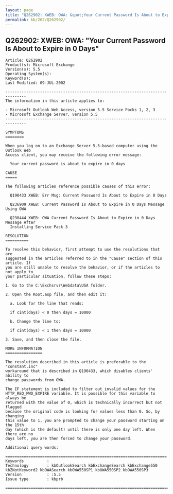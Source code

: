 ```yaml
---
layout: page
title: "Q262902: XWEB: OWA: &quot;Your Current Password Is About to Expire in 0 Days&quot;"
permalink: kb/262/Q262902/
---
```


## Q262902: XWEB: OWA: &quot;Your Current Password Is About to Expire in 0 Days&quot;

	Article: Q262902
	Product(s): Microsoft Exchange
	Version(s): 5.5
	Operating System(s): 
	Keyword(s): 
	Last Modified: 09-JUL-2002
	
	-------------------------------------------------------------------------------
	The information in this article applies to:
	
	- Microsoft Outlook Web Access, version 5.5 Service Packs 1, 2, 3 
	- Microsoft Exchange Server, version 5.5 
	-------------------------------------------------------------------------------
	
	SYMPTOMS
	========
	
	When you log on to an Exchange Server 5.5-based computer using the Outlook Web
	Access client, you may receive the following error message:
	
	  Your current password is about to expire in 0 days
	
	CAUSE
	=====
	
	The following articles reference possible causes of this error:
	
	  Q190433 XWEB: Err Msg: Current Password Is About to Expire in 0 Days
	
	  Q236909 XWEB: Current Password Is About to Expire in 0 Days Message Using OWA
	
	  Q238444 XWEB: OWA Current Password Is About to Expire in 0 Days Message After
	  Installing Service Pack 3
	
	RESOLUTION
	==========
	
	To resolve this behavior, first attempt to use the resolutions that are
	suggested in the articles referred to in the "Cause" section of this article. If
	you are still unable to resolve the behavior, or if the articles to not apply to
	your particular situation, follow these steps:
	
	1. Go to the C:\Exchsrvr\Webdata\USA folder.
	
	2. Open the Root.asp file, and then edit it:
	
	  a. Look for the line that reads:
	
	  if cint(days) < 0 then days = 10000
	
	  b. Change the line to:
	
	  if cint(days) < 1 then days = 10000
	
	3. Save, and then close the file.
	
	MORE INFORMATION
	================
	
	The resolution described in this article is preferable to the "constant.inc"
	workaround that is described in Q190433, which disables clients' ability to
	change passwords from OWA.
	
	The IF statement is included to filter out invalid values for the
	HTTP_REQ_PWD_EXPIRE variable. It is possible for this variable to always be
	returned with the value of 0, which is technically incorrect but not flagged
	because the original code is looking for values less than 0. So, by changing
	this value to 1, you are prompted to change your password starting on the 15th
	day (which is the default) until there is only one day left. When there are no
	days left, you are then forced to change your password.
	
	Additional query words:
	
	======================================================================
	Keywords          :  
	Technology        : kbOutlookSearch kbExchangeSearch kbExchange550 kbZNotKeyword2 kbOWASearch kbOWA550SP1 kbOWA550SP2 kbOWA550SP3
	Version           : :5.5
	Issue type        : kbprb
	
	=============================================================================
	
